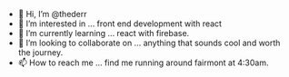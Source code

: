 - 👋 Hi, I’m @thederr
- 👀 I’m interested in ... front end development with react
- 🌱 I’m currently learning ... react with firebase.
- 💞️ I’m looking to collaborate on ... anything that sounds cool and worth the journey.
- 📫 How to reach me ... find me running around fairmont at 4:30am.

<!---
thederr/thederr is a ✨ special ✨ repository because its `README.md` (this file) appears on your GitHub profile.
You can click the Preview link to take a look at your changes.
--->
